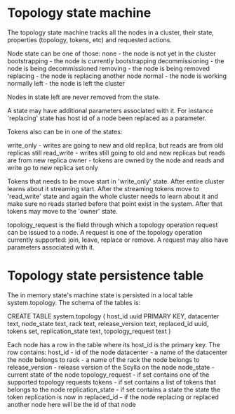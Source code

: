 # Topology state machine

The topology state machine tracks all the nodes in a cluster,
their state, properties (topology, tokens, etc) and requested actions.

Node state can be one of those:
 none             - the node is not yet in the cluster
 bootstrapping    - the node is currently bootstrapping
 decommissioning  - the node is being decommissioned
 removing         - the node is being removed
 replacing        - the node is replacing another node
 normal           - the node is working normally
 left             - the node is left the cluster

Nodes in state left are never removed from the state.

A state may have additional parameters associated with it. For instance
'replacing' state has host id of a node been replaced as a parameter.

Tokens also can be in one of the states:

write_only - writes are going to new and old replica, but reads are from
             old replicas still
read_write - writes still going to old and new replicas but reads are
             from new replica
owner      - tokens are owned by the node and reads and write go to new
             replica set only

Tokens that needs to be move start in 'write_only' state. After entire
cluster learns about it streaming start. After the streaming tokens move
to 'read_write' state and again the whole cluster needs to learn about it
and make sure no reads started before that point exist in the system.
After that tokens may move to the 'owner' state.

topology_request is the field through which a topology operation request
can be issued to a node. A request is one of the topology operation
currently supported: join, leave, replace or remove. A request may also
have parameters associated with it.

# Topology state persistence table

The in memory state's machine state is persisted in a local table system.topology.
The schema of the tables is:

CREATE TABLE system.topology (
    host_id uuid PRIMARY KEY,
    datacenter text,
    node_state text,
    rack text,
    release_version text,
    replaced_id uuid,
    tokens set<text>,
    replication_state text,
    topology_request text
)

Each node has a row in the table where its host_id is the primary key. The row contains:
 host_id            -  id of the node
 datacenter         -  a name of the datacenter the node belongs to
 rack               -  a name of the rack the node belongs to
 release_version    -  release version of the Scylla on the node
 node_state         -  current state of the node
 topology_request   -  if set contains one of the supported topology requests
 tokens             -  if set contains a list of tokens that belongs to the node
 replication_state  -  if set contains a state the state the token replication is now in
 replaced_id        -  if the node replacing or replaced another node here will be the id of that node
